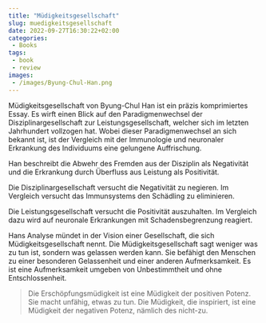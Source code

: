 ```yaml
---
title: "Müdigkeitsgesellschaft"
slug: muedigkeitsgesellschaft
date: 2022-09-27T16:30:22+02:00
categories:
 - Books
tags:
 - book
 - review
images:
 - /images/Byung-Chul-Han.png
---
```


Müdigkeitsgesellschaft von Byung-Chul Han ist ein präzis komprimiertes Essay. Es wirft einen  Blick auf den Paradigmenwechsel der Disziplinargesellschaft zur Leistungsgesellschaft, welcher sich im letzten Jahrhundert vollzogen hat. Wobei dieser Paradigmenwechsel an sich bekannt ist, ist der Vergleich mit der Immunologie und neuronaler Erkrankung des Individuums eine gelungene Auffrischung.

<!--more-->

Han beschreibt die Abwehr des Fremden aus der Disziplin als Negativität und die Erkrankung durch Überfluss aus Leistung als Positivität.

Die Disziplinargesellschaft versucht die Negativität zu negieren. Im Vergleich versucht das Immunsystems den Schädling zu eliminieren.

Die Leistungsgesellschaft versucht die Positivität auszuhalten. Im Vergleich dazu wird auf neuronale Erkrankungen mit Schadensbegrenzung reagiert.

Hans Analyse mündet in der Vision einer Gesellschaft, die sich Müdigkeitsgesellschaft nennt. Die Müdigkeitsgesellschaft sagt weniger was zu tun ist, sondern was gelassen werden kann. Sie befähigt den Menschen zu einer besonderen Gelassenheit und einer anderen Aufmerksamkeit. Es ist eine Aufmerksamkeit umgeben von Unbestimmtheit und ohne Entschlossenheit.

> Die Erschöpfungsmüdigkeit ist eine Müdigkeit der positiven Potenz. Sie macht unfähig, etwas zu tun. Die Müdigkeit, die inspiriert, ist eine Müdigkeit der negativen Potenz, nämlich des nicht-zu.
